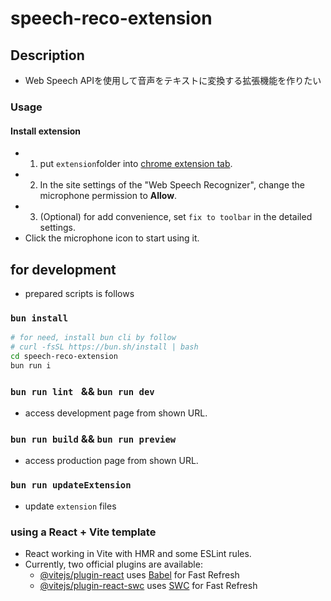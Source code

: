 # speech-reco-extension
## Description
- Web Speech APIを使用して音声をテキストに変換する拡張機能を作りたい

### Usage

#### Install extension
- 01. put `extension`folder into [chrome extension tab](chrome://extensions).
- 02. In the site settings of the "Web Speech Recognizer", change the microphone permission to **Allow**.
- 03. (Optional) for add convenience, set `fix to toolbar` in the detailed settings.
- Click the microphone icon to start using it.

## for development
- prepared scripts is follows

### `bun install`
```sh
# for need, install bun cli by follow
# curl -fsSL https://bun.sh/install | bash
cd speech-reco-extension
bun run i
```

### `bun run lint ` && `bun run dev`

- access development page from shown URL.

### `bun run build` && `bun run preview`

- access production page from shown URL.

### `bun run updateExtension`

- update `extension` files

### using a React + Vite template

- React working in Vite with HMR and some ESLint rules.
- Currently, two official plugins are available:
  - [@vitejs/plugin-react](https://github.com/vitejs/vite-plugin-react/blob/main/packages/plugin-react/README.md) uses [Babel](https://babeljs.io/) for Fast Refresh
  - [@vitejs/plugin-react-swc](https://github.com/vitejs/vite-plugin-react-swc) uses [SWC](https://swc.rs/) for Fast Refresh
